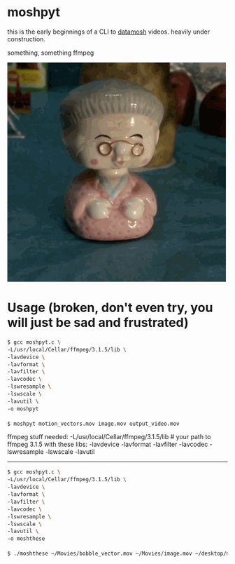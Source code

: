 moshpyt
====

this is the early beginnings of a CLI to [datamosh](http://datamoshing.com/) videos.  heavily under construction.

something, something ffmpeg

![](https://github.com/vipyne/moshpyt/blob/master/moshpyt_readme.gif)

Usage (broken, don't even try, you will just be sad and frustrated)
===

```sh
$ gcc moshpyt.c \
-L/usr/local/Cellar/ffmpeg/3.1.5/lib \
-lavdevice \
-lavformat \
-lavfilter \
-lavcodec \
-lswresample \
-lswscale \
-lavutil \
-o moshpyt

$ moshpyt motion_vectors.mov image.mov output_video.mov
```

ffmpeg stuff needed:
-L/usr/local/Cellar/ffmpeg/3.1.5/lib # your path to ffmpeg 3.1.5
with these libs:
-lavdevice
-lavformat
-lavfilter
-lavcodec
-lswresample
-lswscale
-lavutil

----------

```sh
$ gcc moshpyt.c \
-L/usr/local/Cellar/ffmpeg/3.1.5/lib \
-lavdevice \
-lavformat \
-lavfilter \
-lavcodec \
-lswresample \
-lswscale \
-lavutil \
-o moshthese

$ ./moshthese ~/Movies/bobble_vector.mov ~/Movies/image.mov ~/desktop/moshpyt.mov
```

